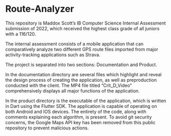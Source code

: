 # Route-Analyzer
This repository is Maddox Scott’s IB Computer Science Internal Assessment submission of 2022, which received the highest class grade of all juniors with a 116/120.

The internal assessment consists of a mobile application that can comparatively analyze two different GPS route files imported from major activity-tracking applications such as Strava.

The project is separated into two sections: Documentation and Product. 

In the documentation directory are several files which highlight and reveal the design process of creating the application, as well as preproduction conducted with the client. The MP4 file titled “Crit_D_Video” comprehensively displays all major functions of the application.

In the product directory is the executable of the application, which is written in Dart using the Flutter SDK. The application is capable of operating on both Android and IOS devices. The entirety of the code, along with comments explaining each algorithm, is present. To avoid git security concerns, the Google Maps API key has been removed from this public repository to prevent malicious actions.
